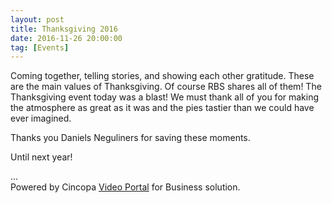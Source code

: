 ```yaml
---
layout: post
title: Thanksgiving 2016
date: 2016-11-26 20:00:00
tag: [Events]
---
```


Coming together, telling stories, and showing each other gratitude. These are the main values of Thanksgiving. Of course RBS shares all of them!
The Thanksgiving event today was a blast! We must thank all of you for making the atmosphere as great as it was and the pies tastier than we could have ever imagined.

Thanks you Daniels Neguliners for saving these moments.

Until next year!

<div id="cp_widget_ca9bdccb-d214-49ad-8e07-8e182fb06986">...</div><script type="text/javascript">
var cpo = []; cpo["_object"] ="cp_widget_ca9bdccb-d214-49ad-8e07-8e182fb06986"; cpo["_fid"] = "AoIAEyNaLLVU";
var _cpmp = _cpmp || []; _cpmp.push(cpo);
(function() { var cp = document.createElement("script"); cp.type = "text/javascript";
cp.async = true; cp.src = "//www.cincopa.com/media-platform/runtime/libasync.js";
var c = document.getElementsByTagName("script")[0];
c.parentNode.insertBefore(cp, c); })(); </script><noscript>Powered by Cincopa <a href='https://www.cincopa.com/video-portal'>Video Portal</a> for Business solution.</noscript>
